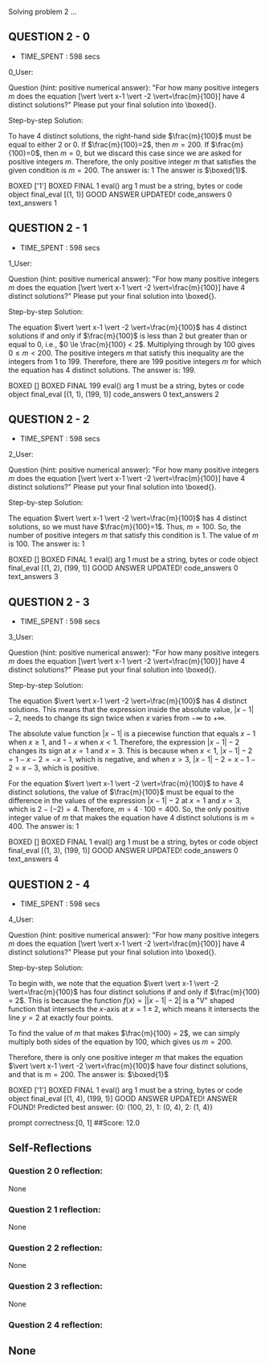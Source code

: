 Solving problem 2 ...



## QUESTION 2 - 0 
- TIME_SPENT : 598 secs

0_User:

Question (hint: positive numerical answer):
"For how many positive integers $m$ does the equation \[\vert \vert x-1 \vert -2 \vert=\frac{m}{100}\] have $4$ distinct solutions?"
Please put your final solution into \boxed{}.

Step-by-step Solution:


To have 4 distinct solutions, the right-hand side $\frac{m}{100}$ must be equal to either 2 or 0.
If $\frac{m}{100}=2$, then $m=200$.
If $\frac{m}{100}=0$, then $m=0$, but we discard this case since we are asked for positive integers $m$.
Therefore, the only positive integer $m$ that satisfies the given condition is $m=200$. The answer is: $1$
The answer is $\boxed{1}$.

BOXED ['1']
BOXED FINAL 1
eval() arg 1 must be a string, bytes or code object final_eval
[(1, 1)]
GOOD ANSWER UPDATED!
code_answers 0 text_answers 1



## QUESTION 2 - 1 
- TIME_SPENT : 598 secs

1_User:

Question (hint: positive numerical answer):
"For how many positive integers $m$ does the equation \[\vert \vert x-1 \vert -2 \vert=\frac{m}{100}\] have $4$ distinct solutions?"
Please put your final solution into \boxed{}.

Step-by-step Solution:


The equation $\vert \vert x-1 \vert -2 \vert=\frac{m}{100}$ has 4 distinct solutions if and only if $\frac{m}{100}$ is less than 2 but greater than or equal to 0, i.e., $0 \le \frac{m}{100} < 2$.
Multiplying through by 100 gives $0 \le m < 200$.
The positive integers $m$ that satisfy this inequality are the integers from 1 to 199.
Therefore, there are 199 positive integers $m$ for which the equation has 4 distinct solutions. The answer is: $199$.

BOXED []
BOXED FINAL 199
eval() arg 1 must be a string, bytes or code object final_eval
[(1, 1), (199, 1)]
code_answers 0 text_answers 2



## QUESTION 2 - 2 
- TIME_SPENT : 598 secs

2_User:

Question (hint: positive numerical answer):
"For how many positive integers $m$ does the equation \[\vert \vert x-1 \vert -2 \vert=\frac{m}{100}\] have $4$ distinct solutions?"
Please put your final solution into \boxed{}.

Step-by-step Solution:


The equation $\vert \vert x-1 \vert -2 \vert=\frac{m}{100}$ has 4 distinct solutions, so we must have $\frac{m}{100}=1$. Thus, $m=100$.
So, the number of positive integers $m$ that satisfy this condition is 1. The value of $m$ is 100. The answer is: $1$

BOXED []
BOXED FINAL 1
eval() arg 1 must be a string, bytes or code object final_eval
[(1, 2), (199, 1)]
GOOD ANSWER UPDATED!
code_answers 0 text_answers 3



## QUESTION 2 - 3 
- TIME_SPENT : 598 secs

3_User:

Question (hint: positive numerical answer):
"For how many positive integers $m$ does the equation \[\vert \vert x-1 \vert -2 \vert=\frac{m}{100}\] have $4$ distinct solutions?"
Please put your final solution into \boxed{}.

Step-by-step Solution:


The equation $\vert \vert x-1 \vert -2 \vert=\frac{m}{100}$ has 4 distinct solutions. This means that the expression inside the absolute value, $\vert x-1 \vert -2$, needs to change its sign twice when $x$ varies from $-\infty$ to $+\infty$.

The absolute value function $\vert x-1 \vert$ is a piecewise function that equals $x-1$ when $x \geq 1$, and $1-x$ when $x < 1$. Therefore, the expression $\vert x-1 \vert -2$ changes its sign at $x=1$ and $x=3$. This is because when $x<1$, $\vert x-1 \vert -2 = 1-x-2 = -x-1$, which is negative, and when $x>3$, $\vert x-1 \vert -2 = x-1-2 = x-3$, which is positive.

For the equation $\vert \vert x-1 \vert -2 \vert=\frac{m}{100}$ to have 4 distinct solutions, the value of $\frac{m}{100}$ must be equal to the difference in the values of the expression $\vert x-1 \vert -2$ at $x=1$ and $x=3$, which is $2-(-2) = 4$. Therefore, $m = 4 \cdot 100 = 400$.
So, the only positive integer value of $m$ that makes the equation have 4 distinct solutions is $m = 400$. The answer is: $1$

BOXED []
BOXED FINAL 1
eval() arg 1 must be a string, bytes or code object final_eval
[(1, 3), (199, 1)]
GOOD ANSWER UPDATED!
code_answers 0 text_answers 4



## QUESTION 2 - 4 
- TIME_SPENT : 598 secs

4_User:

Question (hint: positive numerical answer):
"For how many positive integers $m$ does the equation \[\vert \vert x-1 \vert -2 \vert=\frac{m}{100}\] have $4$ distinct solutions?"
Please put your final solution into \boxed{}.

Step-by-step Solution:


To begin with, we note that the equation $\vert \vert x-1 \vert -2 \vert=\frac{m}{100}$ has four distinct solutions if and only if $\frac{m}{100} = 2$. This is because the function $f(x) = \vert \vert x-1 \vert -2 \vert$ is a "V" shaped function that intersects the $x$-axis at $x = 1 \pm 2$, which means it intersects the line $y = 2$ at exactly four points. 

To find the value of $m$ that makes $\frac{m}{100} = 2$, we can simply multiply both sides of the equation by $100$, which gives us $m = 200$.

Therefore, there is only one positive integer $m$ that makes the equation $\vert \vert x-1 \vert -2 \vert=\frac{m}{100}$ have four distinct solutions, and that is $m = 200$. The answer is: $\boxed{1}$

BOXED ['1']
BOXED FINAL 1
eval() arg 1 must be a string, bytes or code object final_eval
[(1, 4), (199, 1)]
GOOD ANSWER UPDATED!
ANSWER FOUND!
Predicted best answer: {0: (100, 2), 1: (0, 4), 2: (1, 4)}

prompt correctness:[0, 1]
##Score: 12.0

## Self-Reflections

### Question 2 0 reflection:
None
### Question 2 1 reflection:
None
### Question 2 2 reflection:
None
### Question 2 3 reflection:
None
### Question 2 4 reflection:
None
---
